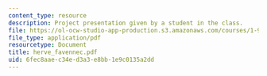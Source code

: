 ```yaml
---
content_type: resource
description: Project presentation given by a student in the class.
file: https://ol-ocw-studio-app-production.s3.amazonaws.com/courses/1-964-design-for-sustainability-fall-2006/6fec8aaec34ed3a3e8bb1e9c0135a2dd_herve_favennec.pdf
file_type: application/pdf
resourcetype: Document
title: herve_favennec.pdf
uid: 6fec8aae-c34e-d3a3-e8bb-1e9c0135a2dd
---
```

